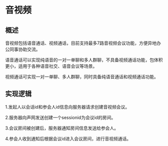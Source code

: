 # 音视频

## 概述

音视频包括语音通话、视频通话，目前支持最多7路音视频会议功能，方便异地办公同事协助交流。

语音通话可以实现纯语音的一对一单聊和多人群聊，不具备视频通话功能，包体积更小，适用于各种语音社交、语音会议等场景。

视频通话可实现一对一单聊、多人群聊，同时具备纯语音通话和视频通话功能。

## 实现逻辑

1.发起人以会话id和参会人id信息向服务器请求创建音视频会议。

2.服务器向声网发送创建一个sessionid为会议id的房间。

3.会议房间被创建后，服务器通知房间信息发送给参会人。

4.参会人收到通知后根据会议id进入会议房间，进行音视频通话。

